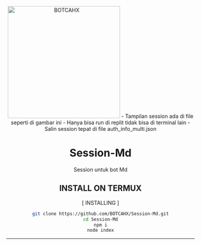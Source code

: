 

<div align="center">
<img src="https://telegra.ph/file/19968eb11731f27620ffe.jpg" alt="BOTCAHX" width="300" />
- Tampilan session ada di file seperti di gambar ini
- Hanya bisa run di replit tidak bisa di terminal lain
- Salin session tepat di file auth_info_multi.json

# Session-Md
Session untuk bot Md 

## INSTALL ON TERMUX
[ INSTALLING ]

```bash
git clone https://github.com/BOTCAHX/Session-Md.git
cd Session-Md
npm i
node index
```
---------
